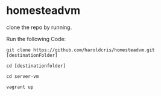 # homesteadvm


clone the repo by running.

Run the following Code:
```
git clone https://github.com/haroldcris/homesteadvm.git [destinationFolder]

cd [destinationfolder]

cd server-vm

vagrant up
```
